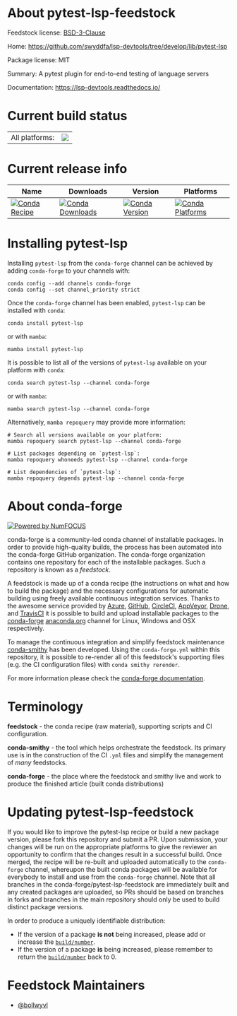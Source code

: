 About pytest-lsp-feedstock
==========================

Feedstock license: [BSD-3-Clause](https://github.com/conda-forge/pytest-lsp-feedstock/blob/main/LICENSE.txt)

Home: https://github.com/swyddfa/lsp-devtools/tree/develop/lib/pytest-lsp

Package license: MIT

Summary: A pytest plugin for end-to-end testing of language servers

Documentation: https://lsp-devtools.readthedocs.io/

Current build status
====================


<table><tr><td>All platforms:</td>
    <td>
      <a href="https://dev.azure.com/conda-forge/feedstock-builds/_build/latest?definitionId=26052&branchName=main">
        <img src="https://dev.azure.com/conda-forge/feedstock-builds/_apis/build/status/pytest-lsp-feedstock?branchName=main">
      </a>
    </td>
  </tr>
</table>

Current release info
====================

| Name | Downloads | Version | Platforms |
| --- | --- | --- | --- |
| [![Conda Recipe](https://img.shields.io/badge/recipe-pytest--lsp-green.svg)](https://anaconda.org/conda-forge/pytest-lsp) | [![Conda Downloads](https://img.shields.io/conda/dn/conda-forge/pytest-lsp.svg)](https://anaconda.org/conda-forge/pytest-lsp) | [![Conda Version](https://img.shields.io/conda/vn/conda-forge/pytest-lsp.svg)](https://anaconda.org/conda-forge/pytest-lsp) | [![Conda Platforms](https://img.shields.io/conda/pn/conda-forge/pytest-lsp.svg)](https://anaconda.org/conda-forge/pytest-lsp) |

Installing pytest-lsp
=====================

Installing `pytest-lsp` from the `conda-forge` channel can be achieved by adding `conda-forge` to your channels with:

```
conda config --add channels conda-forge
conda config --set channel_priority strict
```

Once the `conda-forge` channel has been enabled, `pytest-lsp` can be installed with `conda`:

```
conda install pytest-lsp
```

or with `mamba`:

```
mamba install pytest-lsp
```

It is possible to list all of the versions of `pytest-lsp` available on your platform with `conda`:

```
conda search pytest-lsp --channel conda-forge
```

or with `mamba`:

```
mamba search pytest-lsp --channel conda-forge
```

Alternatively, `mamba repoquery` may provide more information:

```
# Search all versions available on your platform:
mamba repoquery search pytest-lsp --channel conda-forge

# List packages depending on `pytest-lsp`:
mamba repoquery whoneeds pytest-lsp --channel conda-forge

# List dependencies of `pytest-lsp`:
mamba repoquery depends pytest-lsp --channel conda-forge
```


About conda-forge
=================

[![Powered by
NumFOCUS](https://img.shields.io/badge/powered%20by-NumFOCUS-orange.svg?style=flat&colorA=E1523D&colorB=007D8A)](https://numfocus.org)

conda-forge is a community-led conda channel of installable packages.
In order to provide high-quality builds, the process has been automated into the
conda-forge GitHub organization. The conda-forge organization contains one repository
for each of the installable packages. Such a repository is known as a *feedstock*.

A feedstock is made up of a conda recipe (the instructions on what and how to build
the package) and the necessary configurations for automatic building using freely
available continuous integration services. Thanks to the awesome service provided by
[Azure](https://azure.microsoft.com/en-us/services/devops/), [GitHub](https://github.com/),
[CircleCI](https://circleci.com/), [AppVeyor](https://www.appveyor.com/),
[Drone](https://cloud.drone.io/welcome), and [TravisCI](https://travis-ci.com/)
it is possible to build and upload installable packages to the
[conda-forge](https://anaconda.org/conda-forge) [anaconda.org](https://anaconda.org/)
channel for Linux, Windows and OSX respectively.

To manage the continuous integration and simplify feedstock maintenance
[conda-smithy](https://github.com/conda-forge/conda-smithy) has been developed.
Using the ``conda-forge.yml`` within this repository, it is possible to re-render all of
this feedstock's supporting files (e.g. the CI configuration files) with ``conda smithy rerender``.

For more information please check the [conda-forge documentation](https://conda-forge.org/docs/).

Terminology
===========

**feedstock** - the conda recipe (raw material), supporting scripts and CI configuration.

**conda-smithy** - the tool which helps orchestrate the feedstock.
                   Its primary use is in the construction of the CI ``.yml`` files
                   and simplify the management of *many* feedstocks.

**conda-forge** - the place where the feedstock and smithy live and work to
                  produce the finished article (built conda distributions)


Updating pytest-lsp-feedstock
=============================

If you would like to improve the pytest-lsp recipe or build a new
package version, please fork this repository and submit a PR. Upon submission,
your changes will be run on the appropriate platforms to give the reviewer an
opportunity to confirm that the changes result in a successful build. Once
merged, the recipe will be re-built and uploaded automatically to the
`conda-forge` channel, whereupon the built conda packages will be available for
everybody to install and use from the `conda-forge` channel.
Note that all branches in the conda-forge/pytest-lsp-feedstock are
immediately built and any created packages are uploaded, so PRs should be based
on branches in forks and branches in the main repository should only be used to
build distinct package versions.

In order to produce a uniquely identifiable distribution:
 * If the version of a package **is not** being increased, please add or increase
   the [``build/number``](https://docs.conda.io/projects/conda-build/en/latest/resources/define-metadata.html#build-number-and-string).
 * If the version of a package **is** being increased, please remember to return
   the [``build/number``](https://docs.conda.io/projects/conda-build/en/latest/resources/define-metadata.html#build-number-and-string)
   back to 0.

Feedstock Maintainers
=====================

* [@bollwyvl](https://github.com/bollwyvl/)

